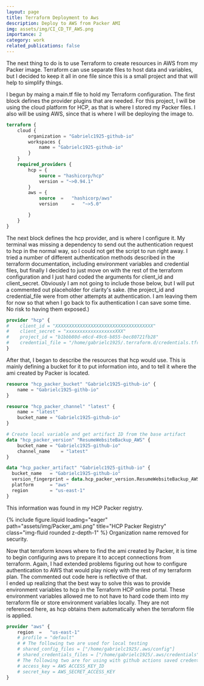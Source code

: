 ```yaml
---
layout: page
title: Terraform Deployment to Aws
description: Deploy to AWS from Packer AMI
img: assets/img/CI_CD_TF_AWS.png
importance: 2
category: work
related_publications: false
---
```


The next thing to do is to use Terraform to create resources in AWS from my Packer image. Terraform can use separate files to host data and variables, but I decided to keep it all in one file since this is a small project and that will help to simplify things.

I begun by maing a main.tf file to hold my Terraform configuration. The first block defines the provider plugins that are needed. For this project, I will be using the cloud platform for HCP, as that is where I stored my Packer files. I also will be using AWS, since that is where I will be deploying the image to.

```tf
terraform {
    cloud {
        organization = "Gabrielc1925-github-io"
        workspaces {
            name = "Gabrielc1925-github-io"
        }
    }
    required_providers {
        hcp = {
            source = "hashicorp/hcp"
            version = "~>0.94.1"
        }
        aws = {
            source  =   "hashicorp/aws"
            version     =   "~>5.0"

        }
    }
}
```

The next block defines the hcp provider, and is where I configure it. My terminal was missing a dependency to send out the authentication request to hcp in the normal way, so I could not get the script to run right away. I tried a number of different authentication methods described in the terraform documentation, including environment variables and credential files, but finally I decided to just move on with the rest of the terraform configuration and I just hard coded the arguments for client_id and client_secret. Obviously I am not going to include those below, but I will put a commented out placeholder for clarity's sake.
(the project_id and credential_file were from other attempts at authentication. I am leaving them for now so that when I go back to fix authentication I can save some time. No risk to having them exposed.)

```tf
provider "hcp" {
#    client_id = "XXXXXXXXXXXXXXXXXXXXXXXXXXXXXXXXXXXX"
#    client_secret = "xxxxxxxxxxxxxxxxxxXXX"
#    project_id = "b1bbb80d-e6cd-49c6-b855-bec80721fb28"
#    credential_file = "/home/gabrielc1925/.terraform.d/credentials.tfrc.json"
}
```

After that, I began to describe the resources that hcp would use. This is mainly defining a bucket for it to put information into, and to tell it where the ami created by Packer is located.

```tf
resource "hcp_packer_bucket" "Gabrielc1925-github-io" {
    name = "Gabrielc1925-githb-io"
}

resource "hcp_packer_channel" "latest" {
    name = "latest"
    bucket_name = "Gabrielc1925-github-io"
}

# Create local variable and get artifact ID from the base artifact
data "hcp_packer_version" "ResumeWebsiteBackup_AWS" {
    bucket_name = "Gabrielc1925-github-io"
    channel_name    = "latest"
}

data "hcp_packer_artifact" "Gabrielc1925-github-io" {
  bucket_name   = "Gabrielc1925-github-io"
  version_fingerprint = data.hcp_packer_version.ResumeWebsiteBackup_AWS.fingerprint
  platform      = "aws"
  region        = "us-east-1"
}
```

This information was found in my HCP Packer registry.

{% include figure.liquid loading="eager" path="assets/img/Packer_ami.png" title="HCP Packer Registry" class="img-fluid rounded z-depth-1" %}
Organization name removed for security.

Now that terraform knows where to find the ami created by Packer, it is time to begin configuring aws to prepare it to accept connections from terraform. Again, I had extended problems figuring out how to configure authentication to AWS that would play nicely with the rest of my terraform plan. The commented out code here is reflective of that.  
I ended up realizing that the best way to solve this was to provide environment variables to hcp in the Terraform HCP online portal. These environment variables allowed me to not have to hard code them into my terraform file or store environment variables locally. They are not referenced here, as hcp obtains them automatically when the terraform file is applied.

```tf
provider "aws" {
    region  =   "us-east-1"
    # profile = "default"
    # # The following two are used for local testing
    # shared_config_files = ["/home/gabrielc1925/.aws/config"]
    # shared_credentials_files = ["/home/gabrielc1925/.aws/credentials"]
    # The following two are for using with github actions saved credential secrets
    # access_key = AWS ACCESS_KEY_ID
    # secret_key = AWS_SECRET_ACCESS_KEY
}
```
